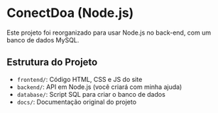 
# ConectDoa (Node.js)

Este projeto foi reorganizado para usar Node.js no back-end, com um banco de dados MySQL.

## Estrutura do Projeto

- `frontend/`: Código HTML, CSS e JS do site
- `backend/`: API em Node.js (você criará com minha ajuda)
- `database/`: Script SQL para criar o banco de dados
- `docs/`: Documentação original do projeto
